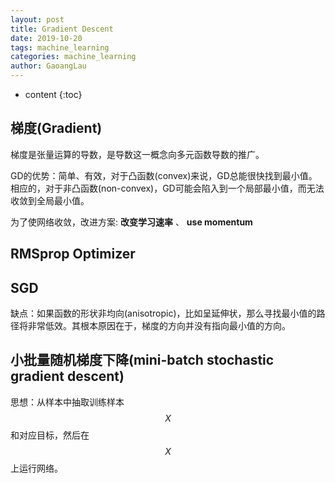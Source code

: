 ```yaml
---
layout: post
title: Gradient Descent
date: 2019-10-20
tags: machine_learning
categories: machine_learning
author: GaoangLau
---
```

* content
{:toc}


## 梯度(Gradient)
梯度是张量运算的导数，是导数这一概念向多元函数导数的推广。




GD的优势：简单、有效，对于凸函数(convex)来说，GD总能很快找到最小值。 相应的，对于非凸函数(non-convex)，GD可能会陷入到一个局部最小值，而无法收敛到全局最小值。 

为了使网络收敛，改进方案: **改变学习速率** 、 **use momentum**

## RMSprop Optimizer


## SGD
缺点：如果函数的形状非均向(anisotropic)，比如呈延伸状，那么寻找最小值的路径将非常低效。其根本原因在于，梯度的方向并没有指向最小值的方向。

## 小批量随机梯度下降(mini-batch stochastic gradient descent)
思想：从样本中抽取训练样本$$X$$和对应目标，然后在$$X$$上运行网络。
